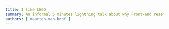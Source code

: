 ```yaml
---
title: I like LEGO
summary: An informal 5 minutes lightning talk about why Front-end resembles building with LEGO
authors: ['maarten-van-hoof']
---
```

